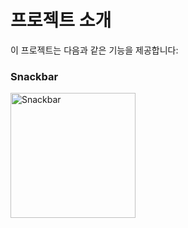 # 프로젝트 소개

이 프로젝트는 다음과 같은 기능을 제공합니다:

### Snackbar
<img src="https://drive.google.com/uc?id=1JLhxEeh00ep5mIpZC0i3cOjYscRQ4viq" alt="Snackbar" width="200">
